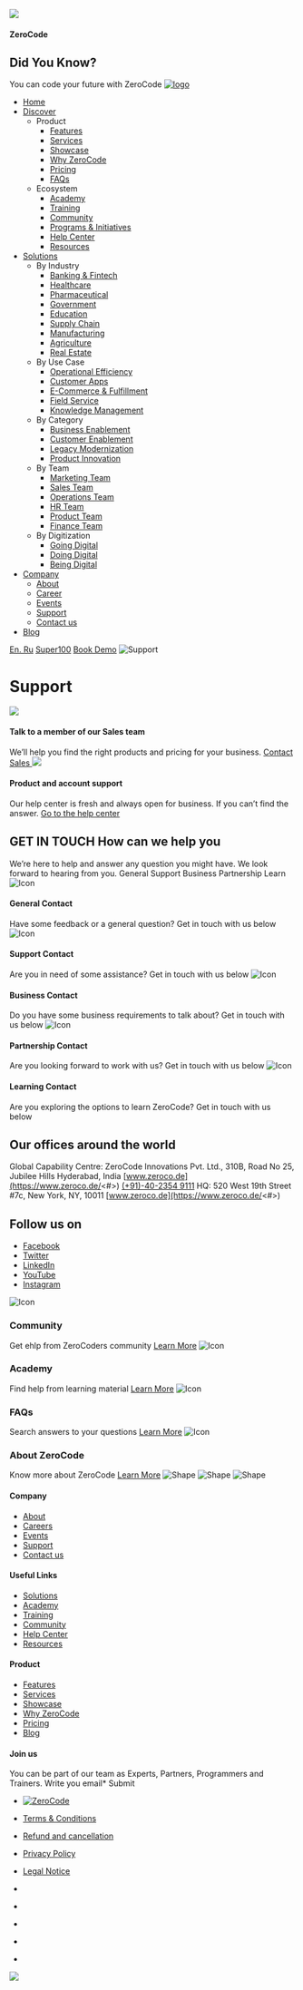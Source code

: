 ![](https://www.zeroco.de/assets/images/spinner_logo.png)
#### ZeroCode
## Did You Know?
You can code your future with ZeroCode
[ ![logo](https://www.zeroco.de/assets/images/logo.png) ](https://www.zeroco.de/</>)
  * [Home](https://www.zeroco.de/</>)
  * [Discover](https://www.zeroco.de/<discover.html>)
    * Product
      * [Features](https://www.zeroco.de/<features.html>)
      * [Services](https://www.zeroco.de/<services.html>)
      * [Showcase](https://www.zeroco.de/<showcase.html>)
      * [Why ZeroCode](https://www.zeroco.de/<why-zerocode.html>)
      * [Pricing](https://www.zeroco.de/<pricing.html>)
      * [FAQs](https://www.zeroco.de/<faqs.html>)
    * Ecosystem
      * [Academy](https://www.zeroco.de/<academy.html>)
      * [Training](https://www.zeroco.de/<training.html>)
      * [Community](https://www.zeroco.de/<community.html>)
      * [Programs & Initiatives](https://www.zeroco.de/<programs.html>)
      * [Help Center](https://www.zeroco.de/<help-center.html>)
      * [Resources](https://www.zeroco.de/<resources.html>)
  * [Solutions](https://www.zeroco.de/<solutions.html>)
    * By Industry
      * [Banking & Fintech](https://www.zeroco.de/<banking.html>)
      * [Healthcare](https://www.zeroco.de/<healthcare.html>)
      * [Pharmaceutical](https://www.zeroco.de/<pharma.html>)
      * [Government](https://www.zeroco.de/<government.html>)
      * [Education](https://www.zeroco.de/<education.html>)
      * [Supply Chain](https://www.zeroco.de/<supplychain.html>)
      * [Manufacturing](https://www.zeroco.de/<manufacturing.html>)
      * [Agriculture](https://www.zeroco.de/<agriculture.html>)
      * [Real Estate](https://www.zeroco.de/<realestate.html>)
    * By Use Case
      * [Operational Efficiency](https://www.zeroco.de/<opeff.html>)
      * [Customer Apps](https://www.zeroco.de/<custapps.html>)
      * [E-Commerce & Fulfillment](https://www.zeroco.de/<ecom.html>)
      * [Field Service](https://www.zeroco.de/<fieldservice.html>)
      * [Knowledge Management](https://www.zeroco.de/<knowledgemgmt.html>)
    * By Category
      * [Business Enablement](https://www.zeroco.de/<business.html>)
      * [Customer Enablement](https://www.zeroco.de/<customer.html>)
      * [Legacy Modernization](https://www.zeroco.de/<legacy.html>)
      * [Product Innovation](https://www.zeroco.de/<innovation.html>)
    * By Team
      * [Marketing Team](https://www.zeroco.de/<marketing-team.html>)
      * [Sales Team](https://www.zeroco.de/<sales-team.html>)
      * [Operations Team](https://www.zeroco.de/<ops-team.html>)
      * [HR Team](https://www.zeroco.de/<hr-team.html>)
      * [Product Team](https://www.zeroco.de/<product-team.html>)
      * [Finance Team](https://www.zeroco.de/<finance-team.html>)
    * By Digitization
      * [Going Digital](https://www.zeroco.de/<going-digital.html>)
      * [Doing Digital](https://www.zeroco.de/<doing-digital.html>)
      * [Being Digital](https://www.zeroco.de/<being-digital.html>)
  * [Company](https://www.zeroco.de/<about.html>)
    * [About](https://www.zeroco.de/<about.html>)
    * [Career](https://www.zeroco.de/<careers.html>)
    * [Events](https://www.zeroco.de/<events.html>)
    * [Support](https://www.zeroco.de/<support.html>)
    * [Contact us](https://www.zeroco.de/<contact.html>)
  * [Blog](https://www.zeroco.de/<blog.html>)


[En. Ru](https://www.zeroco.de/<#>) [Super100](https://www.zeroco.de/<super100/>) [Book Demo](https://www.zeroco.de/<#book-a-demo>)
![Support](https://www.zeroco.de/assets/images/contact_2/support.png)
# Support
![](https://www.zeroco.de/assets/images/contact_2/icons/card-icon1.svg)
#### Talk to a member of our Sales team
We’ll help you find the right products and pricing for your business.
[ Contact Sales ](https://www.zeroco.de/<#>)
![](https://www.zeroco.de/assets/images/contact_2/icons/card-icon2.svg)
#### Product and account support
Our help center is fresh and always open for business. If you can’t find the answer.
[ Go to the help center ](https://www.zeroco.de/<#>)
##  GET IN TOUCH How can we help you 
We’re here to help and answer any question you might have. We look forward to hearing from you.
General  Support  Business  Partnership  Learn 
![Icon](https://www.zeroco.de/assets/images/contact_2/icons/form-icon.svg)
#### General Contact
Have some feedback or a general question? Get in touch with us below 
![Icon](https://www.zeroco.de/assets/images/contact_2/icons/form-icon.svg)
#### Support Contact
Are you in need of some assistance? Get in touch with us below 
![Icon](https://www.zeroco.de/assets/images/contact_2/icons/form-icon.svg)
#### Business Contact
Do you have some business requirements to talk about? Get in touch with us below 
![Icon](https://www.zeroco.de/assets/images/contact_2/icons/form-icon.svg)
#### Partnership Contact
Are you looking forward to work with us? Get in touch with us below 
![Icon](https://www.zeroco.de/assets/images/contact_2/icons/form-icon.svg)
#### Learning Contact
Are you exploring the options to learn ZeroCode? Get in touch with us below 
## Our offices around the world
Global Capability Centre:
ZeroCode Innovations Pvt. Ltd., 310B, Road No 25, Jubilee Hills Hyderabad, India 
[www.zeroco.de](https://www.zeroco.de/<#>)
[(+91)-40-2354 9111](https://www.zeroco.de/<#>)
HQ:
520 West 19th Street #7c, New York, NY, 10011 
[www.zeroco.de](https://www.zeroco.de/<#>)
## Follow us on
  * [Facebook](https://www.zeroco.de/<https:/www.facebook.com/zerocodeplatform/>)
  * [Twitter](https://www.zeroco.de/<https:/twitter.com/zerocodplatform/>)
  * [LinkedIn](https://www.zeroco.de/<https:/www.linkedin.com/company/zerocode-innovations>)
  * [YouTube](https://www.zeroco.de/<https:/www.youtube.com/channel/UCPbJ8tbOdY_0aZBUtjQdDDA>)
  * [Instagram](https://www.zeroco.de/<https:/www.instagram.com/zerocodeplatform/>)


![Icon](https://www.zeroco.de/assets/images/contact_2/icons/icon-1.svg)
### Community
Get ehlp from ZeroCoders community
[Learn More](https://www.zeroco.de/<community.html>)
![Icon](https://www.zeroco.de/assets/images/contact_2/icons/icon-2.svg)
### Academy
Find help from learning material
[Learn More](https://www.zeroco.de/<academy.html>)
![Icon](https://www.zeroco.de/assets/images/contact_2/icons/icon-3.svg)
### FAQs
Search answers to your questions
[Learn More](https://www.zeroco.de/<faqs.html>)
![Icon](https://www.zeroco.de/assets/images/contact_2/icons/icon-4.svg)
### About ZeroCode
Know more about ZeroCode
[Learn More](https://www.zeroco.de/<about.html>)
![Shape](https://www.zeroco.de/assets/images/footer/kite.svg)
![Shape](https://www.zeroco.de/assets/images/footer/women.svg)
![Shape](https://www.zeroco.de/assets/images/footer/leaf.svg)
#### Company
  * [About](https://www.zeroco.de/<about.html>)
  * [Careers](https://www.zeroco.de/<careers.html>)
  * [Events](https://www.zeroco.de/<events.html>)
  * [Support](https://www.zeroco.de/<support.html>)
  * [Contact us](https://www.zeroco.de/<contact.html>)


#### Useful Links
  * [Solutions](https://www.zeroco.de/<solutions.html>)
  * [Academy](https://www.zeroco.de/<academy.html>)
  * [Training](https://www.zeroco.de/<training.html>)
  * [Community](https://www.zeroco.de/<community.html>)
  * [Help Center](https://www.zeroco.de/<help-center.html>)
  * [Resources](https://www.zeroco.de/<resources.html>)


#### Product
  * [Features](https://www.zeroco.de/<features.html>)
  * [Services](https://www.zeroco.de/<services.html>)
  * [Showcase](https://www.zeroco.de/<showcase.html>)
  * [Why ZeroCode](https://www.zeroco.de/<why-zerocode.html>)
  * [Pricing](https://www.zeroco.de/<pricing.html>)
  * [Blog](https://www.zeroco.de/<blog.html>)


#### Join us
You can be part of our team as Experts, Partners, Programmers and Trainers.
Write you email*
Submit
  * [ ![ZeroCode](https://www.zeroco.de/assets/images/logo-2.png) ](https://www.zeroco.de/<#>)


  * [Terms & Conditions](https://www.zeroco.de/<terms.html>)
  * [Refund and cancellation](https://www.zeroco.de/<refund.html>)
  * [Privacy Policy](https://www.zeroco.de/<privacy-policy.html>)
  * [Legal Notice](https://www.zeroco.de/<legal-notice.html>)


  * [](https://www.zeroco.de/<https:/www.facebook.com/zerocodeplatform/>)
  * [](https://www.zeroco.de/<https:/twitter.com/zerocodplatform/>)
  * [](https://www.zeroco.de/<https:/www.linkedin.com/company/zerocode-innovations>)
  * [](https://www.zeroco.de/<https:/www.youtube.com/channel/UCPbJ8tbOdY_0aZBUtjQdDDA>)
  * [](https://www.zeroco.de/<https:/www.instagram.com/zerocodeplatform/>)


[ ![](https://www.zeroco.de/assets/images/scroll.svg) ](https://www.zeroco.de/<#>)